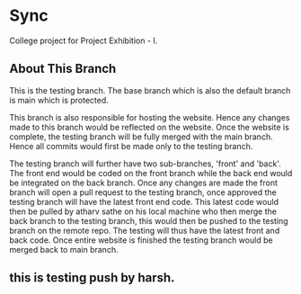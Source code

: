 # Sync
College project for Project Exhibition - I.

## About This Branch
This is the testing branch. The base branch which is also the default branch is main which is protected. <br>

This branch is also responsible for hosting the website. Hence any changes made to this branch would be reflected on the website.
Once the website is complete, the testing branch will be fully merged with the main branch. Hence all commits would 
first be made only to the testing branch.<br>

The testing branch will further have two sub-branches, 'front' and 'back'. The front end would be coded on the front branch while the back end would be integrated on the back branch. Once any changes are made the front branch will open a pull request to the testing branch, once approved the testing branch will have the latest front end code. This latest code would then be pulled by atharv sathe on his local machine who then merge the back branch to the testing branch, this would then be pushed to the testing branch on the remote repo. The testing will thus have the latest front and back code. Once entire website is finished the testing branch would be merged back to main branch.<br>

## this is testing push by harsh.